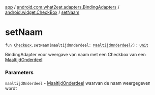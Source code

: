 [app](../../index.md) / [android.com.what2eat.adapters.BindingAdapters](../index.md) / [android.widget.CheckBox](index.md) / [setNaam](./set-naam.md)

# setNaam

`fun `[`CheckBox`](https://developer.android.com/reference/android/widget/CheckBox.html)`.setNaam(maaltijdOnderdeel: `[`MaaltijdOnderdeel`](../../android.com.what2eat.model/-maaltijd-onderdeel/index.md)`?): `[`Unit`](https://kotlinlang.org/api/latest/jvm/stdlib/kotlin/-unit/index.html)

BindingAdapter voor weergave van naam met een Checkbox van een [MaaltijdOnderdeel](../../android.com.what2eat.model/-maaltijd-onderdeel/index.md)

### Parameters

`maaltijdOnderdeel` - [MaaltijdOnderdeel](../../android.com.what2eat.model/-maaltijd-onderdeel/index.md) waarvan de naam weergegeven wordt